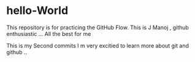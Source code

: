 # hello-World
This repository is for practicing the GitHub Flow.
This is J Manoj , github enthusiastic ...
All the best for me 


This is my Second commits 
I m very excitied to learn more about git and github ..
